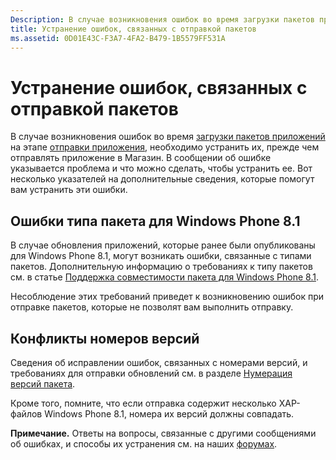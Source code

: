 ```yaml
---
Description: В случае возникновения ошибок во время загрузки пакетов приложений на этапе отправки приложения необходимо устранить их, прежде чем отправлять приложение в Магазин.
title: Устранение ошибок, связанных с отправкой пакетов
ms.assetid: 0D01E43C-F3A7-4FA2-B479-1B5579FF531A
---
```


# Устранение ошибок, связанных с отправкой пакетов


В случае возникновения ошибок во время [загрузки пакетов приложений](upload-app-packages.md) на этапе [отправки приложения](app-submissions.md), необходимо устранить их, прежде чем отправлять приложение в Магазин. В сообщении об ошибке указывается проблема и что можно сделать, чтобы устранить ее. Вот несколько указателей на дополнительные сведения, которые помогут вам устранить эти ошибки.

## Ошибки типа пакета для Windows Phone 8.1


В случае обновления приложений, которые ранее были опубликованы для Windows Phone 8.1, могут возникать ошибки, связанные с типами пакетов. Дополнительную информацию о требованиях к типу пакетов см. в статье [Поддержка совместимости пакета для Windows Phone 8.1](guidance-for-app-package-management.md#maintaining-package-compatibility-for-windows-phone-8-1).

Несоблюдение этих требований приведет к возникновению ошибок при отправке пакетов, которые не позволят вам выполнить отправку.

## Конфликты номеров версий


Сведения об исправлении ошибок, связанных с номерами версий, и требованиях для отправки обновлений см. в разделе [Нумерация версий пакета](package-version-numbering.md).

Кроме того, помните, что если отправка содержит несколько XAP-файлов Windows Phone 8.1, номера их версий должны совпадать.

**Примечание.**  Ответы на вопросы, связанные с другими сообщениями об ошибках, и способы их устранения см. на наших [форумах](http://go.microsoft.com/fwlink/p/?LinkId=224196).

 

 

 






<!--HONumber=Mar16_HO1-->


